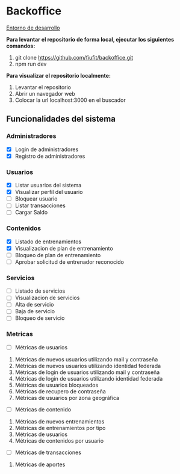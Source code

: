 # Backoffice

[Entorno de desarrollo](https://web-danielovera.cloud.okteto.net/)

**Para levantar el repositorio de forma local, ejecutar los siguientes comandos:**

1. git clone https://github.com/fiufit/backoffice.git
2. npm run dev

**Para visualizar el repositorio localmente:**

1. Levantar el repositorio
2. Abrir un navegador web
3. Colocar la url localhost:3000 en el buscador

## Funcionalidades del sistema

### Administradores

- [x] Login de administradores
- [x] Registro de administradores

### Usuarios

- [x] Listar usuarios del sistema
- [x] Visualizar perfil del usuario
- [ ] Bloquear usuario
- [ ] Listar transacciones
- [ ] Cargar Saldo

### Contenidos

- [x] Listado de entrenamientos
- [x] Visualizacion de plan de entrenamiento
- [ ] Bloqueo de plan de entrenamiento
- [ ] Aprobar solicitud de entrenador reconocido

### Servicios

- [ ] Listado de servicios
- [ ] Visualizacion de servicios
- [ ] Alta de servicio
- [ ] Baja de servicio
- [ ] Bloqueo de servicio

### Metricas

- [ ] Métricas de usuarios

1. Métricas de nuevos usuarios utilizando mail y contraseña
2. Métricas de nuevos usuarios utilizando identidad federada
3. Métricas de login de usuarios utilizando mail y contraseña
4. Métricas de login de usuarios utilizando identidad federada
5. Métricas de usuarios bloqueados
6. Métricas de recupero de contraseña
7. Métricas de usuarios por zona geográfica

- [ ] Métricas de contenido

1. Métricas de nuevos entrenamientos
2. Métricas de entrenamientos por tipo
3. Métricas de usuarios
4. Métricas de contenidos por usuario

- [ ] Métricas de transacciones

1. Métricas de aportes
